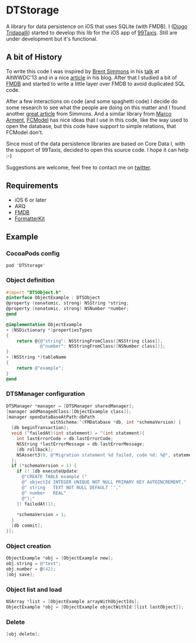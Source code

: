 DTStorage
=========

A library for data persistence on iOS that uses SQLite (with FMDB).
I ([Diogo Tridapalli](http://twitter.com/diogot)) started to develop this lib for the iOS app of [99Taxis](http://99taxis.com).
Still are under development but it's functional.

## A bit of History

To write this code I was inspired by [Brent Simmons](https://twitter.com/brentsimmons) in his [talk](http://inessential.com/2013/06/17/altwwdc_slides) at AltWWDC'13 and in a nice [article](http://inessential.com/2014/03/26/fetching_objects_with_fmdb_and_sqlite) in his blog. After that I studied a bit of [FMDB](https://github.com/ccgus/fmdb) and started to write a little layer over FMDB to avoid duplicated SQL code.

After a few interactions on code (and some spaghetti code) I decide do some research to see what the people are doing on this matter and I found another [great article](http://www.objc.io/issue-4/SQLite-instead-of-core-data.html) from Simmons. And a similar library from [Marco Arment](https://twitter.com/marcoarment), [FCModel](https://github.com/marcoarment/FCModel) has nice ideas that I use in this code, like the way used to open the database, but this code have support to simple relations, that FCModel don't.

Since most of the data persistence libraries are based on Core Data I, with the support of 99Taxis, decided to open this source code. I hope it can help :-)

Suggestions are welcome, feel free to contact me on [twitter](http://twitter.com/diogot).

## Requirements

* iOS 6 or later
* ARQ
* [FMDB](https://github.com/ccgus/fmdb)
* [FormatterKit](https://github.com/mattt/FormatterKit)

## Example

### CocoaPods config

```
pod 'DTStorage'
```

### Object definition

```objective-c
#import "DTSObject.h"
@interface ObjectExample : DTSObject
@property (nonatomic, strong) NSString *string;
@property (nonatomic, strong) NSNumber *number;
@end

@implementation ObjectExample
+ (NSDictionary *)propertiesTypes
{
    return @{@"string": NSStringFromClass([NSString class]),
             @"number": NSStringFromClass([NSNumber class])};
}
+ (NSString *)tableName
{
    return @"example";
}
@end
```

### DTSManager configuration

```objective-c
DTSManager *manager = [DTSManager sharedManager];
[manager addManagedClass:[ObjectExample class]];
[manager openDataBaseAtPath:dbPath
                 withSchema:^(FMDatabase *db, int *schemaVersion) {
  [db beginTransaction];
  void (^failedAt)(int statement) = ^(int statement){
    int lastErrorCode = db.lastErrorCode;
    NSString *lastErrorMessage = db.lastErrorMessage;
    [db rollback];
    NSAssert3(0, @"Migration statement %d failed, code %d: %@", statement, lastErrorCode, lastErrorMessage);
  };
  if (*schemaVersion < 1) {
    if (! [db executeUpdate:
      @"CREATE TABLE example ("
      @" objectId INTEGER UNIQUE NOT NULL PRIMARY KEY AUTOINCREMENT,"
      @" string   TEXT NOT NULL DEFAULT '',"
      @" number   REAL"
      @");"
    ]) failedAt(1);
        
    *schemaVersion = 1;
  }
  [db commit];
}];
```

### Object creation

```objective-c
ObjectExample *obj = [ObjectExample new];
obj.string = @"text";
obj.number = @(42);
[obj save];
```

### Object list and load

```objective-c
NSArray *list = [ObjectExample arrayWithObjectIds];
ObjectExample *obj = [ObjectExample objectWithId:[list lastObject]];
```

### Delete

```objective-c
[obj delete];
```
